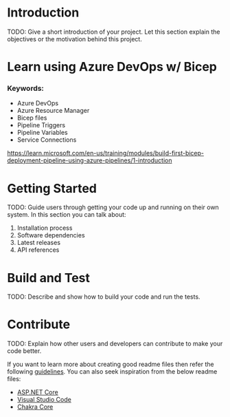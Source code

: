 # Introduction 
TODO: Give a short introduction of your project. Let this section explain the objectives or the motivation behind this project. 

# Learn using Azure DevOps w/ Bicep
### Keywords: 
- Azure DevOps
- Azure Resource Manager
- Bicep files
- Pipeline Triggers
- Pipeline Variables
- Service Connections

https://learn.microsoft.com/en-us/training/modules/build-first-bicep-deployment-pipeline-using-azure-pipelines/1-introduction

# Getting Started
TODO: Guide users through getting your code up and running on their own system. In this section you can talk about:
1.	Installation process
2.	Software dependencies
3.	Latest releases
4.	API references

# Build and Test
TODO: Describe and show how to build your code and run the tests. 

# Contribute
TODO: Explain how other users and developers can contribute to make your code better. 

If you want to learn more about creating good readme files then refer the following [guidelines](https://docs.microsoft.com/en-us/azure/devops/repos/git/create-a-readme?view=azure-devops). You can also seek inspiration from the below readme files:
- [ASP.NET Core](https://github.com/aspnet/Home)
- [Visual Studio Code](https://github.com/Microsoft/vscode)
- [Chakra Core](https://github.com/Microsoft/ChakraCore)